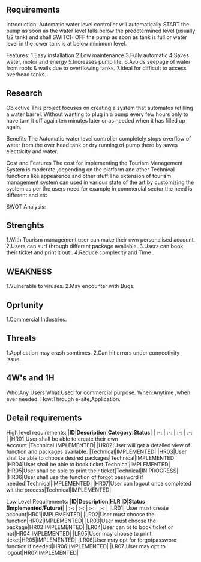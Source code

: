 ## Requirements
Introduction: 
 Automatic water level controller will automatically START the pump as soon as the water level falls below the predetermined level (usually 1/2 tank) and shall SWITCH OFF the pump as soon as tank is full or water level in the lower tank is at below minimum level.

Features:
1.Easy installation
2.Low maintenance
3.Fully automatic
4.Saves water, motor and energy
5.Increases pump life.
6.Avoids seepage of water from roofs & walls due to overflowing tanks.
7.Ideal for difficult to access overhead tanks.
## Research
Objective
This project focuses on creating a system that automates refilling a water barrel. Without wanting  to plug in a pump every few hours only to have turn it off again ten minutes later or as needed when it has filled up again.

Benefits
The Automatic water level controller completely stops overflow of water from the over head tank or dry running of pump there by saves electricity and water.

Cost and Features
The cost for implementing the Tourism Management System is moderate ,depending on the platform and other Technical functions like appearence and other stuff.The extension of tourism management system can used in various state of the art by customizing the system as per the users need for example in commercial sector the need is different and etc 

SWOT Analysis:
## Strenghts
1.With Tourism management user can make their own personalised account.
2.Users can surf through different package available.
3.Users can book their ticket and print it out .
4.Reduce complexity and Time . 

## WEAKNESS
1.Vulnerable to viruses.
2.May encounter with Bugs.

## Oprtunity

1.Commercial Industries.
  
## Threats
1.Application may crash somtimes.
2.Can hit errors under connectivity issue.

## 4W's and 1H

Who:Any Users
What:Used for commercial purpose.
When:Anytime ,when ever needed.
How:Through e-site,Application.
 
## Detail requirements
High level requirements: 
|**ID**|**Description**|**Category**|**Status**|
| :-: | :-: | :-: | :-: |
|HR01|User shall be able to create their own Account.|Technical|IMPLEMENTED|
|HR02|User will get a detailed view of function and packages available. |Technical|IMPLEMENTED|
|HR03|User shall be able to choose desired packages|Technical|IMPLEMENTED|
|HR04|User shall be able to book ticket|Technical|IMPLEMENTED|
|HR05|User shall be able to print their ticket|Technical|IN PROGRESS|
|HR06|User shall use the function of forgot password if needed|Technical|IMPLEMENTED|
|HR07|User can logout once completed wit the process|Technical|IMPLEMENTED|

Low Level Requirements:
|**ID**|**Description**|**HLR ID**|**Status (Implemented/Future)**|
| :-: | :-: | :-: | :-: |
|LR01| User must create account|HR01|IMPLEMENTED|
|LR02|User must choose the function|HR02|IMPLEMENTED|
|LR03|User must  choose the package|HR03|IMPLEMENTED|
|LR04|User can pt to book ticket or not|HR04|IMPLEMENTED|
|LR05|User may choose to print ticket|HR05|IMPLEMENTED|
|LR06|User may opt for forgotpassword function if needed|HR06|IMPLEMENTED|
|LR07|User may opt to logout|HR07|IMPLEMENTED|

